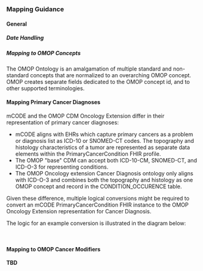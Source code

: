 ### Mapping Guidance

#### General

##### Date Handling

##### Mapping to OMOP Concepts

The OMOP Ontology is an amalgamation of multiple standard and non-standard concepts that are normalized to an overarching OMOP concept. OMOP creates separate fields dedicated to the OMOP concept id, and to other supported terminologies.

#### Mapping Primary Cancer Diagnoses

mCODE and the OMOP CDM Oncology Extension differ in their representation of primary cancer diagnoses:

* mCODE aligns with EHRs which capture primary cancers as a problem or diagnosis list as ICD-10 or SNOMED-CT codes. The topography and histology characteristics of a tumor are represented as separate data elements within the PrimaryCancerCondition FHIR profile.
* The OMOP "base" CDM can accept both ICD-10-CM, SNOMED-CT, and ICD-O-3 for representing conditions.
* The OMOP Oncology extension Cancer Diagnosis ontology only aligns with ICD-O-3 and combines both the topography and histology as one OMOP concept and record in the CONDITION_OCCURENCE table.

Given these difference, multiple logical conversions might be required to convert an mCODE PrimaryCancerCondition FHIR instance to the OMOP Oncology Extension representation for Cancer Diagnosis. 

The logic for an example conversion is illustrated in the diagram below:

<object data="mCODE-OMOP-PrimaryCancerConditionVocab.svg" type="image/svg+xml"></object>
<br/>

#### Mapping to OMOP Cancer Modifiers

**TBD**
